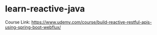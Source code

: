 # learn-reactive-java
Course Link: https://www.udemy.com/course/build-reactive-restful-apis-using-spring-boot-webflux/
